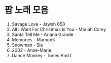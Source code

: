 # 팝 노래 모음
1. Savage Love - Jawsh 658
2. All i Want For Christmas Is You - Mariah Carey
3. Santa Tell Me - Ariana Grande
4. Memories - Maroon5
5. Snowman - Sia
6. 2002 - Anne-Marie
7. Dance Monkey - Tones And I